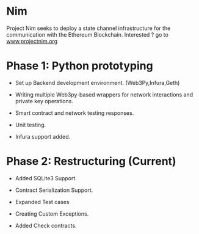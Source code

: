 # Nim

Project Nim seeks to deploy a state channel infrastructure for the communication with the Ethereum Blockchain.
Interested ? go to www.projectnim.org

# Phase 1: Python prototyping 
 
 - Set up Backend development environment. (Web3Py,Infura,Geth)
 
 - Writing multiple Web3py-based wrappers for network interactions and private key operations.
 
 - Smart contract and network testing responses. 
 
 - Unit testing.
 
 - Infura support added.
 
# Phase 2: Restructuring (Current) 

 - Added SQLite3 Support.
 
 - Contract Serialization Support.
 
 - Expanded Test cases
 
 - Creating Custom Exceptions.
 
 - Added Check contracts.
